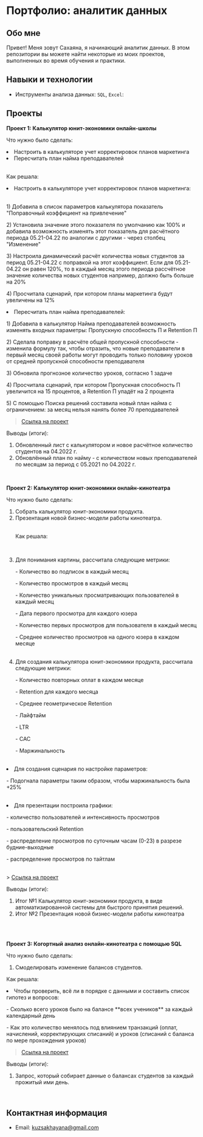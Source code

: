 # Портфолио: аналитик данных

## Обо мне 

Привет! Меня зовут Сахаяна, я начинающий аналитик данных. В этом репозитории вы можете найти некоторые из моих проектов, выполненных во время обучения и практики.

## Навыки и технологии
- Инструменты анализа данных: ``SQL``, ``Excel``:

## Проекты
<p> <strong>Проект 1: Калькулятор юнит-экономики онлайн-школы</strong></p>
<p>Что нужно было сделать:<p>

  <li> Настроить в калькуляторе учет корректировок планов маркетинга</li>
  <li> Пересчитать план найма преподавателей</li>
<br>
<p>Как решала:<p>
  <li> Настроить в калькуляторе учет корректировок планов маркетинга: </li>
<br>
<p>1) Добавила в список параметров калькулятора показатель "Поправочный коэффициент на привлечение"</p>
<p>2) Установила значение этого показателя по умолчанию как 100% и добавила возможность изменять этот показатель для расчётного периода 05.21-04.22 по аналогии с другими - через столбец "Изменение"</p>
<p>3) Настроила динамический расчёт количества новых студентов за период 05.21-04.22 с поправкой на этот коэффициент. Если для 05.21-04.22 он равен 120%, то в каждый месяц этого периода рассчётное значение количества новых студентов например, должно быть больше на 20%</p>
<p>4) Просчитала сценарий, при котором планы маркетинга будут увеличены на 12%</p>

  <li> Пересчитать план найма преподавателей:</li>

<p>1) Добавила в калькулятор Найма преподавателей возможность изменять входных параметры: Пропускную способность П и Retention П</p>
<p>2) Сделала поправку в расчёте общей пропускной способности - изменила формулу так, чтобы отразить, что новые преподаватели в первый месяц своей работы могут проводить только половину уроков от средней пропускной способности преподавателя</p>
<p>3) Обновила прогнозное количество уроков, согласно 1 задаче</p>
<p>4) Просчитала сценарий, при котором Пропускная способность П увеличится на 15 процентов, а Retention П упадёт на 2 процента</p>
<p>5) С помощью Поиска решений составила новый план найма с ограничением: за месяц нельзя нанять более 70 преподавателей</p>

> <a href="https://github.com/SakhayanaKuzmina/Sakhayana_Kuzmina/blob/main/%D0%9F%D1%80%D0%BE%D0%B5%D0%BA%D1%82%201.xlsx">Ссылка на проект</a>


<p>Выводы (итоги):<p>
<ol>
  <li> Обновленный лист с калькулятором и новое расчётное количество студентов на 04.2022 г. </li>
  <li> Обновлённый план по найму - с количеством новых преподавателей по месяцам за период с 05.2021 по 04.2022 г. </li>
</ol>
<br> 

<p> <strong>Проект 2: Калькулятор юнит-экономики онлайн-кинотеатра</strong></p>
<p>Что нужно было сделать:</p>
<ol>
  <li>Собрать калькулятор юнит-экономики продукта. </li>
  <li>Презентация новой бизнес-модели работы кинотеатра. </li>
<br>
<p>Как решала: <p>
<br> 
  <li> Для понимания картины, рассчитала следующие метрики:</li>
<p>- Количество во подписок в каждый месяц </p>
<p>- Количество просмотров в каждый месяц </p>
<p>- Количество уникальных просматривающих пользователей в каждый месяц </p>
<p>- Дата первого просмотра для каждого юзера </p>
<p>- Количество первых просмотров для пользователя в каждый месяц </p>
<p>- Среднее количество просмотров на одного юзера в каждом месяце </p>
<br> 
  <li> Для создания калькулятора юнит-экономики продукта, рассчитала следующие метрики:</li>
<p>- Количество повторных оплат в каждом месяце</p>
<p>- Retention для каждого месяца</p>
<p>- Среднее геометрическое Retention</p>
<p>- Лайфтайм</p>
<p>- LTR</p>
<p>- CAC</p>
<p>- Маржинальность</p>
</ol> 
<br> 
  <li> Для создания сценария по настройке параметров:</li>
<p>- Подогнала параметры таким образом, чтобы маржинальность была +25%</p>
</ol>
<br> 
  <li> Для презентации построила графики:</li>
<p>- количество пользователей и интенсивность просмотров</p>
<p>- пользовательский Retention</p>
<p>- распределение просмотров по суточным часам (0-23) в разрезе будние-выходные</p>
<p>- распределение просмотров по тайтлам</p>
</ol>  
<br> 
> <a href="https://drive.google.com/drive/folders/13Ee51QWeEFtARSBFqfTYBQ3naTb-Rdzx">Ссылка на проект</a>
 
<p>Выводы (итоги):<p>
<ol>
  <li>Итог №1 Калькулятор юнит-экономики продукта, в виде автоматизированной системы для быстрого принятия решений. </li>
  <li>Итог №2 Презентация новой бизнес-модели работы кинотеатра</li>
</ol>
<br> 

<br> 
<p> <strong>Проект 3: Когортный анализ онлайн-кинотеатра с помощью SQL</strong></p>
<p>Что нужно было сделать:<p>
<ol>
  <li>Смоделировать изменение балансов студентов. </li>
</ol>

<p>Как решала:<p>
  <li>Чтобы проверить, всё ли в порядке с данными и составить список гипотез и вопросов:</li>
<p>- Сколько всего уроков было на балансе **всех учеников** за каждый календарный день</p>
<p>- Как это количество менялось под влиянием транзакций (оплат, начислений, корректирующих списаний) и уроков (списаний с баланса по мере прохождения уроков)</p>

> <a href="https://drive.google.com/drive/folders/1JS3mRx8_s8mohnmEV3_DgDbQ6YkLUFuV">Ссылка на проект</a>

  <p>Выводы (итоги):<p>
<ol>
  <li>Запрос, который собирает данные о балансах студентов за каждый прожитый ими день.</li>
</ol>
<br> 

## Контактная информация
- Email:  kuzsakhayana@gmail.com
